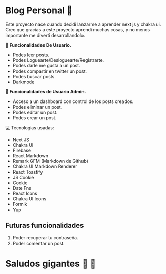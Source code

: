 # Blog Personal :wave:

Este proyecto nace cuando decidi lanzarme a aprender next js y chakra ui. Creo que gracias a este proyecto aprendi muchas cosas, y no menos importante me diverti desarrollandolo.

:bust_in_silhouette: **Funcionalidades De Usuario.**
- Podes leer posts.
- Podes Loguearte/Desloguearte/Registrarte.
- Podes darle me gusta a un post.
- Podes compartir en twitter un post.
- Podes buscar posts.
- Darkmode

:bust_in_silhouette: **Funcionalidades de Usuario Admin.**
- Acceso a un dashboard con control de los posts creados.
- Podes eliminar un post.
- Podes editar un post.
- Podes crear un post.

:computer: Tecnologias usadas:
- Next JS
- Chakra UI
- Firebase
- React Markdown
- Remark GFM (Markdown de Github)
- Chakra UI Markdown Renderer
- React Toastify
- JS Cookie
- Cookie
- Date Fns
- React Icons
- Chakra UI Icons
- Formik
- Yup

## Futuras funcionalidades
1. Poder recuperar tu contraseña.
2. Poder comentar un post.


# Saludos gigantes :wave: :wave:
